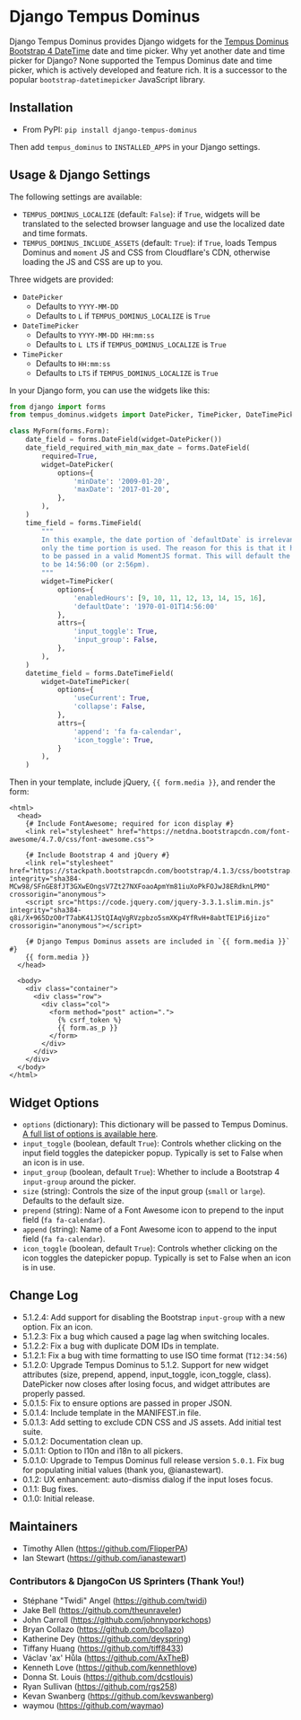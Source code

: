 # Django Tempus Dominus

Django Tempus Dominus provides Django widgets for the [Tempus Dominus Bootstrap 4 DateTime](https://tempusdominus.github.io/bootstrap-4/ "Tempus Dominus") date and time picker. Why yet another date and time picker for Django? None supported the Tempus Dominus date and time picker, which is actively developed and feature rich. It is a successor to the popular `bootstrap-datetimepicker` JavaScript library.

## Installation

* From PyPI: `pip install django-tempus-dominus`

Then add `tempus_dominus` to `INSTALLED_APPS` in your Django settings.

## Usage & Django Settings

The following settings are available:

* `TEMPUS_DOMINUS_LOCALIZE` (default: `False`): if `True`, widgets will be translated to the selected browser language and use the localized date and time formats.
* `TEMPUS_DOMINUS_INCLUDE_ASSETS` (default: `True`): if `True`, loads Tempus Dominus and `moment` JS and CSS from Cloudflare's CDN, otherwise loading the JS and CSS are up to you.

Three widgets are provided:

* `DatePicker`
    * Defaults to `YYYY-MM-DD`
    * Defaults to `L` if `TEMPUS_DOMINUS_LOCALIZE` is `True`
* `DateTimePicker`
    * Defaults to `YYYY-MM-DD HH:mm:ss`
    * Defaults to `L LTS` if `TEMPUS_DOMINUS_LOCALIZE` is `True`
* `TimePicker`
    * Defaults to `HH:mm:ss`
    * Defaults to `LTS` if `TEMPUS_DOMINUS_LOCALIZE` is `True`

In your Django form, you can use the widgets like this:

```python
from django import forms
from tempus_dominus.widgets import DatePicker, TimePicker, DateTimePicker

class MyForm(forms.Form):
    date_field = forms.DateField(widget=DatePicker())
    date_field_required_with_min_max_date = forms.DateField(
        required=True,
        widget=DatePicker(
            options={
                'minDate': '2009-01-20',
                'maxDate': '2017-01-20',
            },
        ),
    )
    time_field = forms.TimeField(
        """
        In this example, the date portion of `defaultDate` is irrelevant;
        only the time portion is used. The reason for this is that it has
        to be passed in a valid MomentJS format. This will default the time
        to be 14:56:00 (or 2:56pm).
        """
        widget=TimePicker(
            options={
                'enabledHours': [9, 10, 11, 12, 13, 14, 15, 16],
                'defaultDate': '1970-01-01T14:56:00'
            },
            attrs={
                'input_toggle': True,
                'input_group': False,
            },
        ),
    )
    datetime_field = forms.DateTimeField(
        widget=DateTimePicker(
            options={
                'useCurrent': True,
                'collapse': False,
            },
            attrs={
                'append': 'fa fa-calendar',
                'icon_toggle': True,
            }
        ),
    )
```

Then in your template, include jQuery, `{{ form.media }}`, and render the form:

```HTML+Django
<html>
  <head>
    {# Include FontAwesome; required for icon display #}
    <link rel="stylesheet" href="https://netdna.bootstrapcdn.com/font-awesome/4.7.0/css/font-awesome.css">

    {# Include Bootstrap 4 and jQuery #}
    <link rel="stylesheet" href="https://stackpath.bootstrapcdn.com/bootstrap/4.1.3/css/bootstrap.min.css" integrity="sha384-MCw98/SFnGE8fJT3GXwEOngsV7Zt27NXFoaoApmYm81iuXoPkFOJwJ8ERdknLPMO" crossorigin="anonymous">
    <script src="https://code.jquery.com/jquery-3.3.1.slim.min.js" integrity="sha384-q8i/X+965DzO0rT7abK41JStQIAqVgRVzpbzo5smXKp4YfRvH+8abtTE1Pi6jizo" crossorigin="anonymous"></script>

    {# Django Tempus Dominus assets are included in `{{ form.media }}` #}
    {{ form.media }}
  </head>
  
  <body>
    <div class="container">
      <div class="row">
        <div class="col">
          <form method="post" action=".">
            {% csrf_token %}
            {{ form.as_p }}
          </form>
        </div>
      </div>
    </div>
  </body>
</html>
```

## Widget Options

* `options` (dictionary): This dictionary will be passed to Tempus Dominus. [A full list of options is available here](https://tempusdominus.github.io/bootstrap-4/Options/).
* `input_toggle` (boolean, default `True`): Controls whether clicking on the input field toggles the datepicker popup. Typically is set to False when an icon is in use.
* `input_group` (boolean, default `True`): Whether to include a Bootstrap 4 `input-group` around the picker.
* `size` (string): Controls the size of the input group (`small` or `large`). Defaults to the default size.
* `prepend` (string): Name of a Font Awesome icon to prepend to the input field (`fa fa-calendar`).
* `append` (string): Name of a Font Awesome icon to append to the input field (`fa fa-calendar`).
* `icon_toggle` (boolean, default `True`): Controls whether clicking on the icon toggles the datepicker popup. Typically is set to False when an icon is in use.

## Change Log

* 5.1.2.4: Add support for disabling the Bootstrap `input-group` with a new option. Fix an icon.
* 5.1.2.3: Fix a bug which caused a page lag when switching locales.
* 5.1.2.2: Fix a bug with duplicate DOM IDs in template.
* 5.1.2.1: Fix a bug with time formatting to use ISO time format (`T12:34:56`)
* 5.1.2.0: Upgrade Tempus Dominus to 5.1.2. Support for new widget attributes (size, prepend, append, input_toggle, icon_toggle, class). DatePicker now closes after losing focus, and widget attributes are properly passed.
* 5.0.1.5: Fix to ensure options are passed in proper JSON.
* 5.0.1.4: Include template in the MANIFEST.in file.
* 5.0.1.3: Add setting to exclude CDN CSS and JS assets. Add initial test suite.
* 5.0.1.2: Documentation clean up.
* 5.0.1.1: Option to l10n and i18n to all pickers.
* 5.0.1.0: Upgrade to Tempus Dominus full release version `5.0.1`. Fix bug for populating initial values (thank you, @ianastewart).
* 0.1.2: UX enhancement: auto-dismiss dialog if the input loses focus.
* 0.1.1: Bug fixes.
* 0.1.0: Initial release.

## Maintainers

* Timothy Allen (https://github.com/FlipperPA)
* Ian Stewart (https://github.com/ianastewart)

### Contributors & DjangoCon US Sprinters (Thank You!)

* Stéphane "Twidi" Angel (https://github.com/twidi)
* Jake Bell (https://github.com/theunraveler)
* John Carroll (https://github.com/johnnyporkchops)
* Bryan Collazo (https://github.com/bcollazo)
* Katherine Dey (https://github.com/deyspring)
* Tiffany Huang (https://github.com/tiff8433)
* Václav 'ax' Hůla (https://github.com/AxTheB)
* Kenneth Love (https://github.com/kennethlove)
* Donna St. Louis (https://github.com/dcstlouis)
* Ryan Sullivan (https://github.com/rgs258)
* Kevan Swanberg (https://github.com/kevswanberg)
* waymou (https://github.com/waymao)
